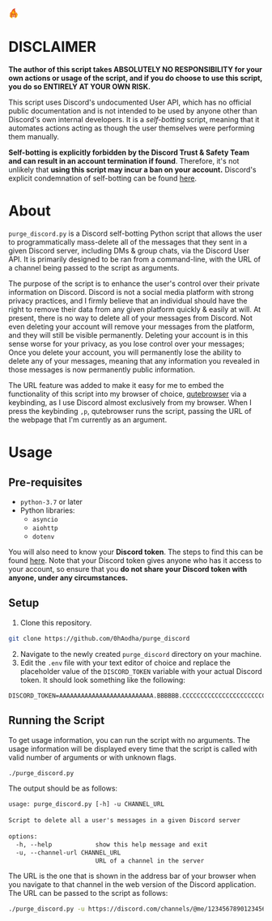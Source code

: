 <img src="./icon.png" alt="icon" width="20" style="vertical-align: middle;">

# DISCLAIMER 
**The author of this script takes ABSOLUTELY NO RESPONSIBILITY for your own actions or usage of the script, and if you do choose to use this script, you do so ENTIRELY AT YOUR OWN RISK.**

This script uses Discord's undocumented User API, which has no official public documentation and is not intended to be used by anyone other than Discord's own internal developers. It is a *self-botting* script, meaning that it automates actions acting as though the user themselves were performing them manually. 

**Self-botting is explicitly forbidden by the Discord Trust & Safety Team and can result in an account termination if found**. Therefore, it's not unlikely that **using this script may incur a ban on your account.** Discord's explicit condemnation of self-botting can be found [here](https://support.discord.com/hc/en-us/articles/115002192352-Automated-user-accounts-self-bots-).

# About
`purge_discord.py` is a Discord self-botting Python script that allows the user to programmatically mass-delete all of the messages that they sent in a given Discord server, including DMs & group chats, via the Discord User API. It is primarily designed to be ran from a command-line, with the URL of a channel being passed to the script as arguments. 

The purpose of the script is to enhance the user's control over their private information on Discord. Discord is not a social media platform with strong privacy practices, and I firmly believe that an individual should have the right to remove their data from any given platform quickly & easily at will. At present, there is no way to delete all of your messages from Discord. Not even deleting your account will remove your messages from the platform, and they will still be visible permanently. Deleting your account is in this sense worse for your privacy, as you lose control over your messages; Once you delete your account, you will permanently lose the ability to delete any of your messages, meaning that any information you revealed in those messages is now permanently public information. 

The URL feature was added to make it easy for me to embed the functionality of this script into my browser of choice, [qutebrowser](https://qutebrowser.org/) via a keybinding, as I use Discord almost exclusively from my browser. When I press the keybinding `,p`, qutebrowser runs the script, passing the URL of the webpage that I'm currently as an argument.

# Usage 
## Pre-requisites 
- `python-3.7` or later
- Python libraries:
    - `asyncio`
    - `aiohttp` 
    - `dotenv`

You will also need to know your **Discord token**. The steps to find this can be found [here](https://www.howtogeek.com/879956/what-is-a-discord-token-and-how-do-you-get-one/). Note that your Discord token gives anyone who has it access to your account, so ensure that you **do not share your Discord token with anyone, under any circumstances.**

## Setup
1. Clone this repository. 
```bash
git clone https://github.com/0hAodha/purge_discord
```
2. Navigate to the newly created `purge_discord` directory on your machine. 
3. Edit the `.env` file with your text editor of choice and replace the placeholder value of the `DISCORD_TOKEN` variable with your actual Discord token. It should look something like the following: 
```dotenv
DISCORD_TOKEN=AAAAAAAAAAAAAAAAAAAAAAAAAA.BBBBBB.CCCCCCCCCCCCCCCCCCCCCCCCCCCCCCCCCCCCCC
```

## Running the Script
To get usage information, you can run the script with no arguments. The usage information will be displayed every time that the script is called with valid number of arguments or with unknown flags. 
```bash
./purge_discord.py 
```
The output should be as follows:
```
usage: purge_discord.py [-h] -u CHANNEL_URL

Script to delete all a user's messages in a given Discord server

options:
  -h, --help            show this help message and exit
  -u, --channel-url CHANNEL_URL
                        URL of a channel in the server
```

The URL is the one that is shown in the address bar of your browser when you navigate to that channel in the web version of the Discord application. The URL can be passed to the script as follows:
```bash
./purge_discord.py -u https://discord.com/channels/@me/1234567890123456789
```
